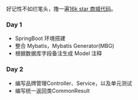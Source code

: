 
好记性不如烂笔头，撸一遍[16k star 商城代码](https://github.com/macrozheng/mall)。

### Day 1

- SpringBoot 环境搭建 
- 整合 Mybatis，Mybatis Generator(MBG)
- 根据数据库字段备注生成 Model 注释

### Day 2

- 编写品牌管理Controller、Service，以及单元测试
- 编写统一返回类CommonResult
